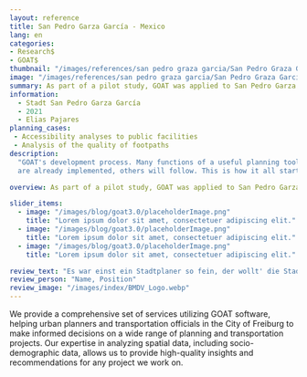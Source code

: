 ```yaml
---
layout: reference
title: San Pedro Garza García - Mexico
lang: en
categories:
- Research$
- GOAT$
thumbnail: "/images/references/san pedro graza garcia/San Pedro Graza GarcíaThumbnail.webp"
image: "/images/references/san pedro graza garcia/San Pedro Graza GarcíaThumbnail.webp"
summary: As part of a pilot study, GOAT was applied to San Pedro Garza García in Mexico and contributed to the urban pedestrian master plan.
information:
  - Stadt San Pedro Garza García
  - 2021
  - Elias Pajares
planning_cases:
 - Accessibility analyses to public facilities
 - Analysis of the quality of footpaths
description:
  "GOAT's development process. Many functions of a useful planning tool
  are already implemented, others will follow. This is how it all started:"

overview: As part of a pilot study, GOAT was applied to San Pedro Garza García in Mexico. Innovative data fusion strategies were developed that allow GOAT to be used even in regions with low OSM data availability. GOAT was used for accessibility analyses to kindergartens, schools and other public facilities, among other things, and contributed to the urban pedestrian master plan.

slider_items:
  - image: "/images/blog/goat3.0/placeholderImage.png"
    title: "Lorem ipsum dolor sit amet, consectetuer adipiscing elit."
  - image: "/images/blog/goat3.0/placeholderImage.png"
    title: "Lorem ipsum dolor sit amet, consectetuer adipiscing elit."
  - image: "/images/blog/goat3.0/placeholderImage.png"
    title: "Lorem ipsum dolor sit amet, consectetuer adipiscing elit."

review_text: "Es war einst ein Stadtplaner so fein, der wollt' die Stadt schöner und sicherer sein.Er baute eine Straße, zwei und drei, doch seine Pläne waren am Ende nie.Jetzt lebt er in einem Verkehrsalbtraum allein."
review_person: "Name, Position"
review_image: "/images/index/BMDV_Logo.webp"
---
```


We provide a comprehensive set of services utilizing GOAT software, helping urban planners and transportation officials in the City of Freiburg to make informed decisions on a wide range of planning and transportation projects. Our expertise in analyzing spatial data, including socio-demographic data, allows us to provide high-quality insights and recommendations for any project we work on.